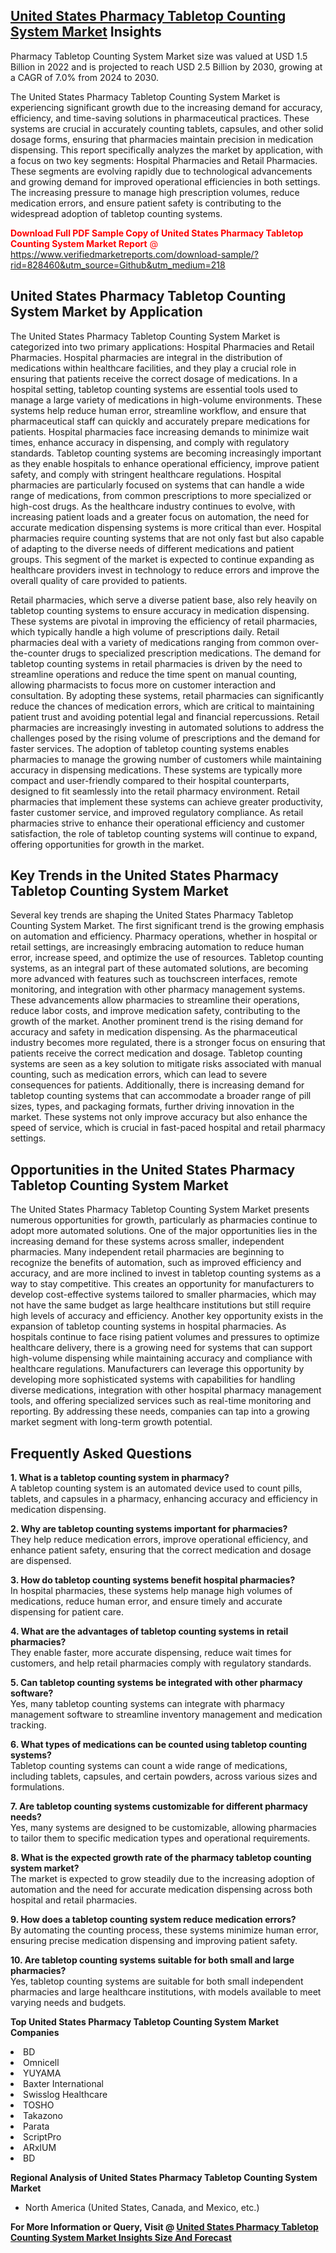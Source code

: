 <h2><a href="https://www.verifiedmarketreports.com/download-sample/?rid=828460&amp;utm_source=Github&amp;utm_medium=218" target="_blank">United States Pharmacy Tabletop Counting System Market</a> Insights</h2><p>Pharmacy Tabletop Counting System Market size was valued at USD 1.5 Billion in 2022 and is projected to reach USD 2.5 Billion by 2030, growing at a CAGR of 7.0% from 2024 to 2030.</p><p><p>The United States Pharmacy Tabletop Counting System Market is experiencing significant growth due to the increasing demand for accuracy, efficiency, and time-saving solutions in pharmaceutical practices. These systems are crucial in accurately counting tablets, capsules, and other solid dosage forms, ensuring that pharmacies maintain precision in medication dispensing. This report specifically analyzes the market by application, with a focus on two key segments: Hospital Pharmacies and Retail Pharmacies. These segments are evolving rapidly due to technological advancements and growing demand for improved operational efficiencies in both settings. The increasing pressure to manage high prescription volumes, reduce medication errors, and ensure patient safety is contributing to the widespread adoption of tabletop counting systems. <p><span class=""><span style="color: #ff0000;"><strong>Download Full PDF Sample Copy of United States Pharmacy Tabletop Counting System Market Report</strong> @ </span><a href="https://www.verifiedmarketreports.com/download-sample/?rid=828460&amp;utm_source=Github&amp;utm_medium=218" target="_blank">https://www.verifiedmarketreports.com/download-sample/?rid=828460&amp;utm_source=Github&amp;utm_medium=218</a></span></p></p> <h2>United States Pharmacy Tabletop Counting System Market by Application</h2> <p>The United States Pharmacy Tabletop Counting System Market is categorized into two primary applications: Hospital Pharmacies and Retail Pharmacies. Hospital pharmacies are integral in the distribution of medications within healthcare facilities, and they play a crucial role in ensuring that patients receive the correct dosage of medications. In a hospital setting, tabletop counting systems are essential tools used to manage a large variety of medications in high-volume environments. These systems help reduce human error, streamline workflow, and ensure that pharmaceutical staff can quickly and accurately prepare medications for patients. Hospital pharmacies face increasing demands to minimize wait times, enhance accuracy in dispensing, and comply with regulatory standards. Tabletop counting systems are becoming increasingly important as they enable hospitals to enhance operational efficiency, improve patient safety, and comply with stringent healthcare regulations. Hospital pharmacies are particularly focused on systems that can handle a wide range of medications, from common prescriptions to more specialized or high-cost drugs. As the healthcare industry continues to evolve, with increasing patient loads and a greater focus on automation, the need for accurate medication dispensing systems is more critical than ever. Hospital pharmacies require counting systems that are not only fast but also capable of adapting to the diverse needs of different medications and patient groups. This segment of the market is expected to continue expanding as healthcare providers invest in technology to reduce errors and improve the overall quality of care provided to patients. <p>Retail pharmacies, which serve a diverse patient base, also rely heavily on tabletop counting systems to ensure accuracy in medication dispensing. These systems are pivotal in improving the efficiency of retail pharmacies, which typically handle a high volume of prescriptions daily. Retail pharmacies deal with a variety of medications ranging from common over-the-counter drugs to specialized prescription medications. The demand for tabletop counting systems in retail pharmacies is driven by the need to streamline operations and reduce the time spent on manual counting, allowing pharmacists to focus more on customer interaction and consultation. By adopting these systems, retail pharmacies can significantly reduce the chances of medication errors, which are critical to maintaining patient trust and avoiding potential legal and financial repercussions. Retail pharmacies are increasingly investing in automated solutions to address the challenges posed by the rising volume of prescriptions and the demand for faster services. The adoption of tabletop counting systems enables pharmacies to manage the growing number of customers while maintaining accuracy in dispensing medications. These systems are typically more compact and user-friendly compared to their hospital counterparts, designed to fit seamlessly into the retail pharmacy environment. Retail pharmacies that implement these systems can achieve greater productivity, faster customer service, and improved regulatory compliance. As retail pharmacies strive to enhance their operational efficiency and customer satisfaction, the role of tabletop counting systems will continue to expand, offering opportunities for growth in the market. <h2>Key Trends in the United States Pharmacy Tabletop Counting System Market</h2> <p>Several key trends are shaping the United States Pharmacy Tabletop Counting System Market. The first significant trend is the growing emphasis on automation and efficiency. Pharmacy operations, whether in hospital or retail settings, are increasingly embracing automation to reduce human error, increase speed, and optimize the use of resources. Tabletop counting systems, as an integral part of these automated solutions, are becoming more advanced with features such as touchscreen interfaces, remote monitoring, and integration with other pharmacy management systems. These advancements allow pharmacies to streamline their operations, reduce labor costs, and improve medication safety, contributing to the growth of the market. Another prominent trend is the rising demand for accuracy and safety in medication dispensing. As the pharmaceutical industry becomes more regulated, there is a stronger focus on ensuring that patients receive the correct medication and dosage. Tabletop counting systems are seen as a key solution to mitigate risks associated with manual counting, such as medication errors, which can lead to severe consequences for patients. Additionally, there is increasing demand for tabletop counting systems that can accommodate a broader range of pill sizes, types, and packaging formats, further driving innovation in the market. These systems not only improve accuracy but also enhance the speed of service, which is crucial in fast-paced hospital and retail pharmacy settings. <h2>Opportunities in the United States Pharmacy Tabletop Counting System Market</h2> <p>The United States Pharmacy Tabletop Counting System Market presents numerous opportunities for growth, particularly as pharmacies continue to adopt more automated solutions. One of the major opportunities lies in the increasing demand for these systems across smaller, independent pharmacies. Many independent retail pharmacies are beginning to recognize the benefits of automation, such as improved efficiency and accuracy, and are more inclined to invest in tabletop counting systems as a way to stay competitive. This creates an opportunity for manufacturers to develop cost-effective systems tailored to smaller pharmacies, which may not have the same budget as large healthcare institutions but still require high levels of accuracy and efficiency. Another key opportunity exists in the expansion of tabletop counting systems in hospital pharmacies. As hospitals continue to face rising patient volumes and pressures to optimize healthcare delivery, there is a growing need for systems that can support high-volume dispensing while maintaining accuracy and compliance with healthcare regulations. Manufacturers can leverage this opportunity by developing more sophisticated systems with capabilities for handling diverse medications, integration with other hospital pharmacy management tools, and offering specialized services such as real-time monitoring and reporting. By addressing these needs, companies can tap into a growing market segment with long-term growth potential. <h2>Frequently Asked Questions</h2> <p><b>1. What is a tabletop counting system in pharmacy?</b><br>A tabletop counting system is an automated device used to count pills, tablets, and capsules in a pharmacy, enhancing accuracy and efficiency in medication dispensing.</p> <p><b>2. Why are tabletop counting systems important for pharmacies?</b><br>They help reduce medication errors, improve operational efficiency, and enhance patient safety, ensuring that the correct medication and dosage are dispensed.</p> <p><b>3. How do tabletop counting systems benefit hospital pharmacies?</b><br>In hospital pharmacies, these systems help manage high volumes of medications, reduce human error, and ensure timely and accurate dispensing for patient care.</p> <p><b>4. What are the advantages of tabletop counting systems in retail pharmacies?</b><br>They enable faster, more accurate dispensing, reduce wait times for customers, and help retail pharmacies comply with regulatory standards.</p> <p><b>5. Can tabletop counting systems be integrated with other pharmacy software?</b><br>Yes, many tabletop counting systems can integrate with pharmacy management software to streamline inventory management and medication tracking.</p> <p><b>6. What types of medications can be counted using tabletop counting systems?</b><br>Tabletop counting systems can count a wide range of medications, including tablets, capsules, and certain powders, across various sizes and formulations.</p> <p><b>7. Are tabletop counting systems customizable for different pharmacy needs?</b><br>Yes, many systems are designed to be customizable, allowing pharmacies to tailor them to specific medication types and operational requirements.</p> <p><b>8. What is the expected growth rate of the pharmacy tabletop counting system market?</b><br>The market is expected to grow steadily due to the increasing adoption of automation and the need for accurate medication dispensing across both hospital and retail pharmacies.</p> <p><b>9. How does a tabletop counting system reduce medication errors?</b><br>By automating the counting process, these systems minimize human error, ensuring precise medication dispensing and improving patient safety.</p> <p><b>10. Are tabletop counting systems suitable for both small and large pharmacies?</b><br>Yes, tabletop counting systems are suitable for both small independent pharmacies and large healthcare institutions, with models available to meet varying needs and budgets.</p> </p><p><strong>Top United States Pharmacy Tabletop Counting System Market Companies</strong></p><div data-test-id=""><p><li>BD</li><li> Omnicell</li><li> YUYAMA</li><li> Baxter International</li><li> Swisslog Healthcare</li><li> TOSHO</li><li> Takazono</li><li> Parata</li><li> ScriptPro</li><li> ARxIUM</li><li> BD</li></p><div><strong>Regional Analysis of&nbsp;United States Pharmacy Tabletop Counting System Market</strong></div><ul><li dir="ltr"><p dir="ltr">North America&nbsp;(United States, Canada, and Mexico, etc.)</p></li></ul><p><strong>For More Information or Query, Visit @&nbsp;</strong><strong><a href="https://www.verifiedmarketreports.com/product/pharmacy-tabletop-counting-system-market/?utm_source=Github&amp;utm_medium=218" target="_blank">United States Pharmacy Tabletop Counting System Market Insights Size And Forecast</a></strong></p></div>
